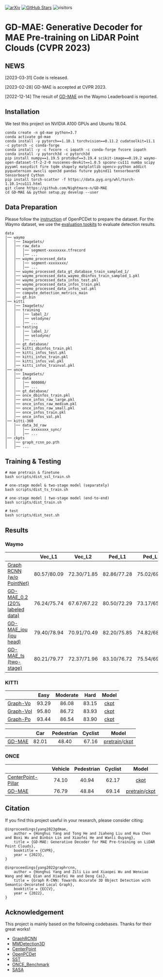 [![arXiv](https://img.shields.io/badge/arXiv-Paper-<COLOR>.svg)](https://arxiv.org/abs/2212.03010)
[![GitHub Stars](https://img.shields.io/github/stars/Nightmare-n/GD-MAE?style=social)](https://github.com/Nightmare-n/GD-MAE)
![visitors](https://visitor-badge.glitch.me/badge?page_id=Nightmare-n/GD-MAE)

# GD-MAE: Generative Decoder for MAE Pre-training on LiDAR Point Clouds (CVPR 2023)

## NEWS
[2023-03-31] Code is released.

[2023-02-28] GD-MAE is accepted at CVPR 2023.

[2022-12-14] The result of [GD-MAE](https://waymo.com/open/challenges/entry/?challenge=DETECTION_3D&challengeId=DETECTION_3D&emailId=50be7d97-96bd&timestamp=1671074591082186) on the Waymo Leaderboard is reported.

## Installation
We test this project on NVIDIA A100 GPUs and Ubuntu 18.04.
```
conda create -n gd-mae python=3.7
conda activate gd-mae
conda install -y pytorch==1.10.1 torchvision==0.11.2 cudatoolkit=11.1 -c pytorch -c conda-forge
conda install -y -c fvcore -c iopath -c conda-forge fvcore iopath
conda install -y pytorch3d -c pytorch3d
pip install numpy==1.19.5 protobuf==3.19.4 scikit-image==0.19.2 waymo-open-dataset-tf-2-2-0 nuscenes-devkit==1.0.5 spconv-cu111 numba scipy pyyaml easydict fire tqdm shapely matplotlib opencv-python addict pyquaternion awscli open3d pandas future pybind11 tensorboardX tensorboard Cython
pip install torch-scatter -f https://data.pyg.org/whl/torch-1.10.1+cu111.html
git clone https://github.com/Nightmare-n/GD-MAE
cd GD-MAE && python setup.py develop --user
```

## Data Preparation

Please follow the [instruction](https://github.com/open-mmlab/OpenPCDet/blob/master/docs/GETTING_STARTED.md) of OpenPCDet to prepare the dataset. For the Waymo dataset, we use the [evaluation tookits](https://drive.google.com/drive/folders/1aa1kI9hhzBoZkIBcr8RBO3Zhg_RkOAag?usp=sharing) to evaluate detection results.
```
data
│── waymo
│   │── ImageSets/
│   │── raw_data
│   │   │── segment-xxxxxxxx.tfrecord
│   │   │── ...
│   │── waymo_processed_data
│   │   │── segment-xxxxxxxx/
│   │   │── ...
│   │── waymo_processed_data_gt_database_train_sampled_1/
│   │── waymo_processed_data_waymo_dbinfos_train_sampled_1.pkl
│   │── waymo_processed_data_infos_test.pkl
│   │── waymo_processed_data_infos_train.pkl
│   │── waymo_processed_data_infos_val.pkl
│   │── compute_detection_metrics_main
│   │── gt.bin
│── kitti
│   │── ImageSets/
│   │── training
│   │   │── label_2/
│   │   │── velodyne/
│   │   │── ...
│   │── testing
│   │   │── label_2/
│   │   │── velodyne/
│   │   │── ...
│   │── gt_database/
│   │── kitti_dbinfos_train.pkl
│   │── kitti_infos_test.pkl
│   │── kitti_infos_train.pkl
│   │── kitti_infos_val.pkl
│   │── kitti_infos_trainval.pkl
│── once
│   │── ImageSets/
│   │── data
│   │   │── 000000/
│   │   │── ...
│   │── gt_database/
│   │── once_dbinfos_train.pkl
│   │── once_infos_raw_large.pkl
│   │── once_infos_raw_medium.pkl
│   │── once_infos_raw_small.pkl
│   │── once_infos_train.pkl
│   │── once_infos_val.pkl
│── kitti-360
│   │── data_3d_raw
│   │   │── xxxxxxxx_sync/
│   │   │── ...
│── ckpts
│   │── graph_rcnn_po.pth
│   │── ...
```

## Training & Testing
```
# mae pretrain & finetune
bash scripts/dist_ssl_train.sh

# one-stage model & two-stage model (separately)
bash scripts/dist_ts_train.sh

# one-stage model | two-stage model (end-to-end)
bash scripts/dist_train.sh

# test
bash scripts/dist_test.sh
```

## Results

### Waymo
|                                             | Vec_L1 | Vec_L2 | Ped_L1 | Ped_L2 | Cyc_L1 | Cyc_L2 | Model |
|---------------------------------------------|:-------:|:-------:|:-------:|:-------:|:-------:|:-------:|:-------:|
|[Graph RCNN (w/o PointNet)](tools/cfgs/waymo_models/graph_rcnn_ce.yaml)| 80.57/80.09|72.30/71.85|82.86/77.28|75.02/69.70|77.16/76.01|74.38/73.28| [log](https://drive.google.com/file/d/1paPQ_c5ayGrbrVxGD9YtgBAy7TCMp2Gm/view?usp=sharing) |
|[GD-MAE_0.2 (20% labeled data)](tools/cfgs/waymo_models/gd_mae.yaml)| 76.24/75.74|67.67/67.22|80.50/72.29|73.17/65.50|72.61/71.40|69.86/68.69| [log](https://drive.google.com/file/d/1TGoxSAJi6o6seA6XxASAajZrJ5jjqOJR/view?usp=sharing) |
|[GD-MAE_iou (iou head)](tools/cfgs/waymo_models/gd_mae_iou.yaml)| 79.40/78.94|70.91/70.49|82.20/75.85|74.82/68.79|75.75/74.77|72.98/72.03| [log](https://drive.google.com/file/d/1-6tfzhdDIpv5UaOQrdE4LotA_1AE7ZAF/view?usp=sharing) |
|[GD-MAE_ts (two-stage)](tools/cfgs/waymo_models/gd_mae_ts.yaml)| 80.21/79.77|72.37/71.96|83.10/76.72|75.54/69.43|77.19/76.16|74.41/73.40| [log](https://drive.google.com/file/d/1fOFQGmJcJK3qep44D1qca9Jk95mgfAdg/view?usp=sharing) |

### KITTI
|                                             | Easy | Moderate | Hard | Model |
|---------------------------------------------|:-------:|:-------:|:-------:|:-------:|
|[Graph-Vo](tools/cfgs/kitti_models/graph_rcnn_vo.yaml)| 93.29 | 86.08 | 83.15 | [ckpt](https://drive.google.com/file/d/1DQtzf14LzYVGPJUkiolI2qd4mVvfsKgs/view?usp=sharing) |
|[Graph-VoI](tools/cfgs/kitti_models/graph_rcnn_voi.yaml)| 95.80 | 86.72 | 83.93 | [ckpt](https://drive.google.com/file/d/1RLVdzcAhbHrH7H3aBEYRQQS0fLh-K2d5/view?usp=sharing) |
|[Graph-Po](tools/cfgs/kitti_models/graph_rcnn_po.yaml)| 93.44 | 86.54 | 83.90 | [ckpt](https://drive.google.com/file/d/12mNhuNB-X2GQDxL-sDnqnRBl1FD_H-l7/view?usp=sharing) |

|                                             | Car | Pedestrian | Cyclist | Model |
|---------------------------------------------|:-------:|:-------:|:-------:|:-------:|
|[GD-MAE](tools/cfgs/kitti_models/gd_mae.yaml)| 82.01 | 48.40 | 67.16 | [pretrain](https://drive.google.com/file/d/1dlS-x4qgWP1erL5khOeUlGJqQ2HYHasl/view?usp=sharing)/[ckpt](https://drive.google.com/file/d/10m8kUUybkjMLnJK5O31-ZRxHuPBYYiLh/view?usp=sharing) |

### ONCE
|                                             | Vehicle | Pedestrian | Cyclist | Model |
|---------------------------------------------|:-------:|:-------:|:-------:|:-------:|
|[CenterPoint-Pillar](tools/cfgs/once_models/centerpoint_pillar.yaml)| 74.10 | 40.94 | 62.17 | [ckpt](https://drive.google.com/file/d/12D24zjXvWOAC38EQJSoRWpZ0_AuTHLyi/view?usp=sharing) |
|[GD-MAE](tools/cfgs/once_models/gd_mae.yaml)| 76.79 | 48.84 | 69.14 | [pretrain](https://drive.google.com/file/d/1Qdhu4pOPCt288Opry-B84O-uAEh-G5sr/view?usp=sharing)/[ckpt](https://drive.google.com/file/d/1CALOwvXcxQEit2-EAE7j1h-ucdpvKvRF/view?usp=sharing) |

## Citation 
If you find this project useful in your research, please consider citing:
```
@inproceedings{yang2023gdmae,
    author = {Honghui Yang and Tong He and Jiaheng Liu and Hua Chen and Boxi Wu and Binbin Lin and Xiaofei He and Wanli Ouyang},
    title = {GD-MAE: Generative Decoder for MAE Pre-training on LiDAR Point Clouds},
    booktitle = {CVPR},
    year = {2023},
}
```
```
@inproceedings{yang2022graphrcnn,
    author = {Honghui Yang and Zili Liu and Xiaopei Wu and Wenxiao Wang and Wei Qian and Xiaofei He and Deng Cai},
    title = {Graph R-CNN: Towards Accurate 3D Object Detection with Semantic-Decorated Local Graph},
    booktitle = {ECCV},
    year = {2022},
}
```

## Acknowledgement
This project is mainly based on the following codebases. Thanks for their great works!

* [GraphRCNN](https://github.com/Nightmare-n/GraphRCNN)
* [MMDetection3D](https://github.com/open-mmlab/mmdetection3d)
* [CenterPoint](https://github.com/tianweiy/CenterPoint)
* [OpenPCDet](https://github.com/open-mmlab/OpenPCDet)
* [SST](https://github.com/tusen-ai/SST)
* [ONCE_Benchmark](https://github.com/PointsCoder/Once_Benchmark)
* [SASA](https://github.com/blakechen97/SASA)